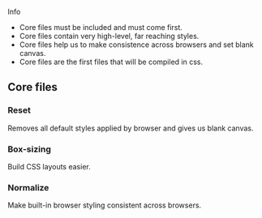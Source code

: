 Info

* Core files must be included and must come first.
* Core files contain very high-level, far reaching styles.
* Core files help us to make consistence across browsers and set blank canvas.
* Core files are the first files that will be compiled in css.

## Core files

### Reset
Removes all default styles applied by browser and gives us blank canvas.

### Box-sizing
Build CSS layouts easier.

### Normalize
Make built-in browser styling consistent across browsers.
